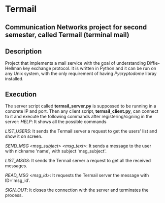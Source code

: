 # Termail
## Communication Networks project for second semester, called Termail (terminal mail)

## Description
Project that implements a mail service with the goal of understanding Diffie-Hellman key exchange protocol. It is written in Python and it can be run on any Unix system, with the only requirement of having *Pycryptodome* libray installed.

## Execution
The server script called **termail_server.py** is suppossed to be running in a concrete IP and port. Then any client script, **termail_client.py**, can connect to it and execute the following commands after registering/signing in the server:
*HELP*: It shows all the possible commands

*LIST_USERS*: It sends the Termail server a request to get the users' list and show it on screen.

*SEND_MSG <name> <msg_subject> <msg_text>*: It sends a message to the user with nickname 'name', with subject 'msg_subject'.
  
*LIST_MSGS*: It sends the Termail server a request to get all the received messages.

*READ_MSG <msg_id>*:  It requests the Termail server the message with ID='msg_id'.

*SIGN_OUT*: It closes the connection with the server and terminates the process.


